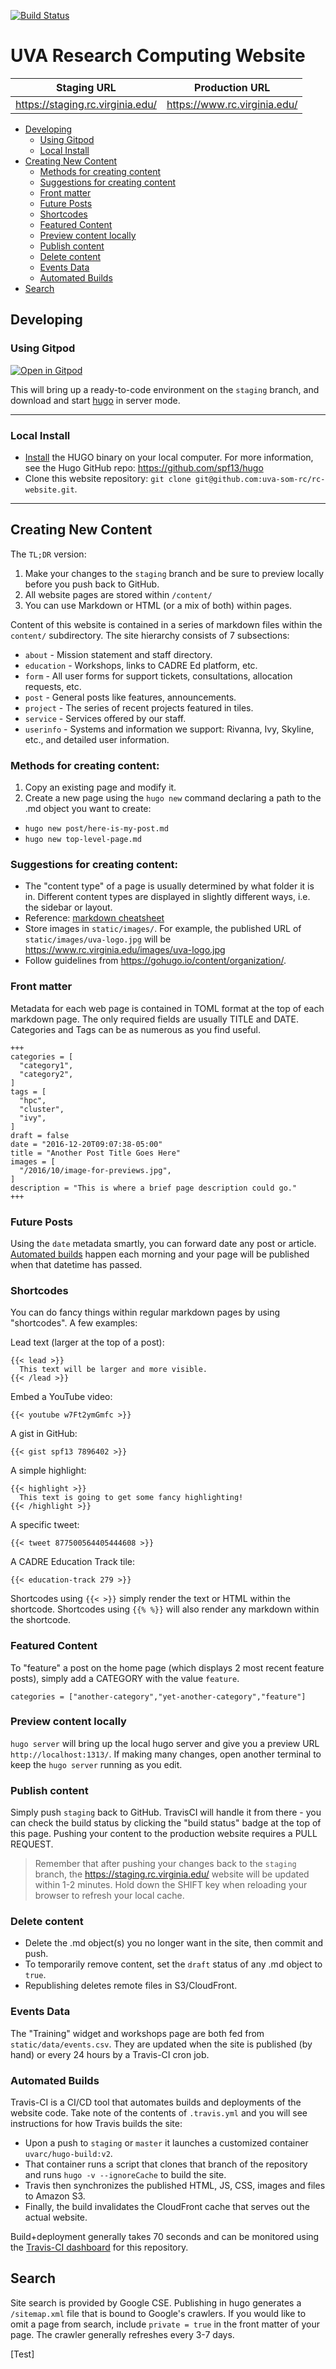 [![Build Status](https://travis-ci.com/uvarc/rc-website.svg?branch=master)](https://travis-ci.com/uvarc/rc-website)

# UVA Research Computing Website

| Staging URL   | Production URL |
| ------------- | ------------- |
| https://staging.rc.virginia.edu/ | https://www.rc.virginia.edu/  |

  * [Developing](#developing)
     * [Using Gitpod](#using-gitpod)
     * [Local Install](#local-install)
  * [Creating New Content](#creating-new-content)
     * [Methods for creating content](#two-methods-for-creating-content)
     * [Suggestions for creating content](#helpful-notes-about-creating-content)
     * [Front matter](#front-matter)
     * [Future Posts](#future-posts)
     * [Shortcodes](#shortcodes)
     * [Featured Content](#featured-content)
     * [Preview content locally](#preview-content-locally)
     * [Publish content](#publish-content)
     * [Delete content](#delete-content)
     * [Events Data](#events-data)
     * [Automated Builds](#automated-builds)
  * [Search](#search)

## Developing

### Using Gitpod

[![Open in Gitpod](https://gitpod.io/button/open-in-gitpod.svg)](https://gitpod.io/#https://github.com/uvarc/rc-website/tree/staging)

This will bring up a ready-to-code environment on the `staging` branch, and download and start [hugo](https://gohugo.io) in server mode.

- - -

### Local Install

* [Install](https://gohugo.io/overview/installing/) the HUGO binary on your local computer. For more information, see the Hugo GitHub repo: https://github.com/spf13/hugo
* Clone this website repository: `git clone git@github.com:uva-som-rc/rc-website.git`.

- - -

## Creating New Content

The `TL;DR` version:

1. Make your changes to the `staging` branch and be sure to preview locally before you push back to GitHub.
2. All website pages are stored within `/content/`
3. You can use Markdown or HTML (or a mix of both) within pages.

Content of this website is contained in a series of markdown files within the `content/` subdirectory. The site hierarchy consists of 7 subsections:

* `about` - Mission statement and staff directory.
* `education` - Workshops, links to CADRE Ed platform, etc.
* `form` - All user forms for support tickets, consultations, allocation requests, etc.
* `post` - General posts like features, announcements.
* `project` - The series of recent projects featured in tiles.
* `service` - Services offered by our staff.
* `userinfo` - Systems and information we support: Rivanna, Ivy, Skyline, etc., and detailed user information.

### Methods for creating content:

1. Copy an existing page and modify it.
2. Create a new page using the `hugo new` command declaring a path to the .md object you want to create:
  * `hugo new post/here-is-my-post.md`
  * `hugo new top-level-page.md`
  
### Suggestions for creating content:

  * The "content type" of a page is usually determined by what folder it is in. Different content types are displayed in slightly different ways, i.e. the sidebar or layout.
  * Reference: [markdown cheatsheet](https://github.com/adam-p/markdown-here/wiki/Markdown-Cheatsheet)
  * Store images in `static/images/`. For example, the published URL of `static/images/uva-logo.jpg` will be https://www.rc.virginia.edu/images/uva-logo.jpg
  * Follow guidelines from https://gohugo.io/content/organization/.

### Front matter

Metadata for each web page is contained in TOML format at the top of each markdown page. The only required fields are usually TITLE and DATE. Categories and Tags can be as numerous as you find useful.

    +++
    categories = [
      "category1",
      "category2",
    ]
    tags = [
      "hpc",
      "cluster",
      "ivy",
    ]
    draft = false
    date = "2016-12-20T09:07:38-05:00"
    title = "Another Post Title Goes Here"
    images = [
      "/2016/10/image-for-previews.jpg",
    ]
    description = "This is where a brief page description could go."
    +++

### Future Posts

Using the `date` metadata smartly, you can forward date any post or article. [Automated builds](#automated-builds) happen each morning and your page will be published when that datetime has passed.

### Shortcodes

You can do fancy things within regular markdown pages by using "shortcodes". A few examples:

Lead text (larger at the top of a post):

    {{< lead >}}
      This text will be larger and more visible.
    {{< /lead >}}

Embed a YouTube video:

    {{< youtube w7Ft2ymGmfc >}}
    
A gist in GitHub:

    {{< gist spf13 7896402 >}}

A simple highlight:

    {{< highlight >}}
      This text is going to get some fancy highlighting!
    {{< /highlight >}}

A specific tweet:

    {{< tweet 877500564405444608 >}}

A CADRE Education Track tile:

    {{< education-track 279 >}}

Shortcodes using `{{< >}}` simply render the text or HTML within the shortcode. Shortcodes using `{{% %}}` will also render any markdown within the shortcode.


### Featured Content
To "feature" a post on the home page (which displays 2 most recent feature posts), simply add a CATEGORY with the value `feature`.

    categories = ["another-category","yet-another-category","feature"]

### Preview content locally
`hugo server` will bring up the local hugo server and give you a preview URL `http://localhost:1313/`. If making many changes, open another terminal to keep the `hugo server` running as you edit.

### Publish content
Simply push `staging` back to GitHub. TravisCI will handle it from there - you can check the build status by clicking the "build status" badge at the top of this page. Pushing your content to the production website requires a PULL REQUEST.

> Remember that after pushing your changes back to the `staging` branch, the https://staging.rc.virginia.edu/ website will be updated within 1-2 minutes. Hold down the SHIFT key when reloading your browser to refresh your local cache.

### Delete content
* Delete the .md object(s) you no longer want in the site, then commit and push.
* To temporarily remove content, set the `draft` status of any .md object to `true`.
* Republishing deletes remote files in S3/CloudFront.

### Events Data

The "Training" widget and workshops page are both fed from `static/data/events.csv`. They are updated when the site is published (by hand) or every 24 hours by a Travis-CI cron job.

### Automated Builds

Travis-CI is a CI/CD tool that automates builds and deployments of the website code. Take note of the contents of `.travis.yml` and you will see instructions for how Travis builds the site:
* Upon a push to `staging` or `master` it launches a customized container `uvarc/hugo-build:v2`.
* That container runs a script that clones that branch of the repository and runs `hugo -v --ignoreCache` to build the site.
* Travis then synchronizes the published HTML, JS, CSS, images and files to Amazon S3.
* Finally, the build invalidates the CloudFront cache that serves out the actual website.

Build+deployment generally takes 70 seconds and can be monitored using the [Travis-CI dashboard](https://travis-ci.com/uvarc/rc-website/builds) for this repository.

## Search

Site search is provided by Google CSE. Publishing in hugo generates a `/sitemap.xml` file that is bound to Google's crawlers. If you would like to omit a page from search, include `private = true` in the front matter of your page. The crawler generally refreshes every 3-7 days.

[Test]

